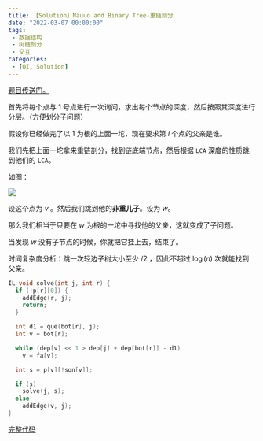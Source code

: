 ```yaml
---
title: 【Solution】Nauuo and Binary Tree-重链剖分
date: "2022-03-07 00:00:00"
tags:
 - 数据结构
 - 树链剖分
 - 交互
categories:
 - [OI, Solution]
---
```


[题目传送门。](https://loj.ac/p/6669)

<!--more-->

首先将每个点与 $1$ 号点进行一次询问，求出每个节点的深度，然后按照其深度进行分层。（方便划分子问题）

假设你已经做完了以 $1$ 为根的上面一坨，现在要求第 $i$ 个点的父亲是谁。

我们先把上面一坨拿来重链剖分，找到链底端节点，然后根据 $\texttt{LCA}$ 深度的性质跳到他们的 $\texttt{LCA}$。

如图：

![](https://oiwiki.org/graph/images/hld2.png)

设这个点为 $v$ 。然后我们跳到他的**非重儿子**。设为 $w$。

那么我们相当于只要在 $w$ 为根的一坨中寻找他的父亲，这就变成了子问题。

当发现 $w$ 没有子节点的时候，你就把它挂上去，结束了。

时间复杂度分析：跳一次轻边子树大小至少 $/2$ ，因此不超过 $\log(n)$ 次就能找到父亲。

```cpp
IL void solve(int j, int r) {
  if (!p[r][0]) {
    addEdge(r, j);
    return;
  }

  int d1 = que(bot[r], j);
  int v = bot[r];

  while (dep[v] << 1 > dep[j] + dep[bot[r]] - d1)
    v = fa[v];

  int s = p[v][!son[v]];

  if (s)
    solve(j, s);
  else
    addEdge(v, j);
}
```

[完整代码](https://loj.ac/s/1401388)

